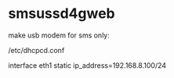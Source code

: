 # smsussd4gweb

make usb modem for sms only:

/etc/dhcpcd.conf 

interface eth1
static ip_address=192.168.8.100/24
